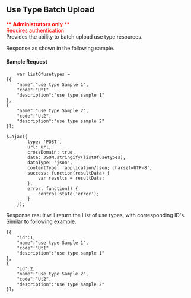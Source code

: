 ## Use Type Batch Upload
<span style="color:red">** **Administrators only** **  
Requires authentication</span>  
Provides the ability to batch upload use type resources.

Response as shown in the following sample.
#### Sample Request
```
	var listOfusetypes = 
[{
    "name":"use type Sample 1",
    "code":"Ut1"
	"description":"use type sample 1"
},
{
    "name":"use type Sample 2",
    "code":"Ut2",
	"description":"use type sample 2"
}];

$.ajax({
        type: 'POST',
        url: url,
        crossDomain: true,
        data: JSON.stringify(listOfusetypes),
        dataType: 'json',
        contentType: 'application/json; charset=UTF-8',
        success: function(resultData) { 
            var results = resultData;
        },
        error: function() {
            control.state('error');
        }
    });
```
Response result will return the List of use types, with corresponding ID's. Similar to following example:

```
[{
	"id":1,
    "name":"use type Sample 1",
    "code":"Ut1"
	"description":"use type sample 1"
},
{
	"id":2,
    "name":"use type Sample 2",
    "code":"Ut2",
	"description":"use type sample 2"
}];
```